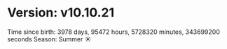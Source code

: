 # Version: v10.10.21
Time since birth: 3978 days, 95472 hours, 5728320 minutes, 343699200 seconds
Season: Summer ☀️
